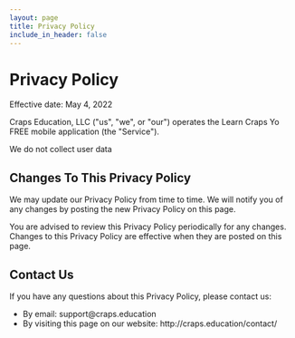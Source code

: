 ```yaml
---
layout: page
title: Privacy Policy
include_in_header: false
---
```


<h1>Privacy Policy</h1>


<p>Effective date: May 4, 2022</p>


<p>Craps Education, LLC ("us", "we", or "our") operates the Learn Craps Yo FREE mobile application (the "Service").</p>

<p>We do not collect user data</p>

<h2>Changes To This Privacy Policy</h2>
<p>We may update our Privacy Policy from time to time. We will notify you of any changes by posting the new Privacy Policy on this page.</p>
<p>You are advised to review this Privacy Policy periodically for any changes. Changes to this Privacy Policy are effective when they are posted on this page.</p>


<h2>Contact Us</h2>
<p>If you have any questions about this Privacy Policy, please contact us:</p>
<ul>
    <li>By email: support@craps.education</li>
    <li>By visiting this page on our website: http://craps.education/contact/</li>
</ul>

